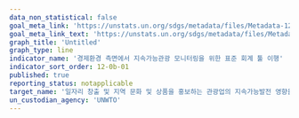 ```yaml
---
data_non_statistical: false
goal_meta_link: 'https://unstats.un.org/sdgs/metadata/files/Metadata-12-0b-01.pdf'
goal_meta_link_text: 'https://unstats.un.org/sdgs/metadata/files/Metadata-12-0b-01.pdf'
graph_title: 'Untitled'
graph_type: line
indicator_name: '경제환경 측면에서 지속가능관광 모니터링을 위한 표준 회계 툴 이행'
indicator_sort_order: 12-0b-01
published: true
reporting_status: notapplicable
target_name: '일자리 창출 및 지역 문화 및 상품을 홍보하는 관광업의 지속가능발전 영향을 모니터링 하는 도구 개발 및 이행'
un_custodian_agency: 'UNWTO'
---
```

